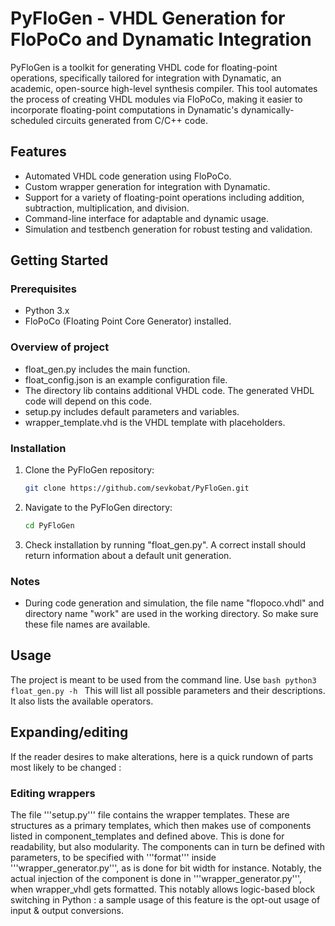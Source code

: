 # PyFloGen - VHDL Generation for FloPoCo and Dynamatic Integration

PyFloGen is a toolkit for generating VHDL code for floating-point operations, specifically tailored for integration with Dynamatic, an academic, open-source high-level synthesis compiler. This tool automates the process of creating VHDL modules via FloPoCo, making it easier to incorporate floating-point computations in Dynamatic's dynamically-scheduled circuits generated from C/C++ code.

## Features

- Automated VHDL code generation using FloPoCo.
- Custom wrapper generation for integration with Dynamatic.
- Support for a variety of floating-point operations including addition, subtraction, multiplication, and division.
- Command-line interface for adaptable and dynamic usage.
- Simulation and testbench generation for robust testing and validation.

## Getting Started

### Prerequisites

- Python 3.x
- FloPoCo (Floating Point Core Generator) installed.

### Overview of project

- float_gen.py includes the main function.
- float_config.json is an example configuration file.
- The directory lib contains additional VHDL code. The generated VHDL code will depend on this code.
- setup.py includes default parameters and variables.
- wrapper_template.vhd is the VHDL template with placeholders.

### Installation

1. Clone the PyFloGen repository:
   ```bash
   git clone https://github.com/sevkobat/PyFloGen.git

2. Navigate to the PyFloGen directory:
    ````bash
    cd PyFloGen

3. Check installation by running "float_gen.py". A correct install should return information about a default unit generation.



### Notes

- During code generation and simulation, the file name "flopoco.vhdl" and directory name "work" are used in the working directory. So make sure these file names are available.


## Usage

The project is meant to be used from the command line. Use     ```bash
    python3 float_gen.py -h
    ```
This will list all possible parameters and their descriptions. It also lists the available operators.

## Expanding/editing 

If the reader desires to make alterations, here is a quick rundown of parts most likely to be changed :

### Editing wrappers

The file '''setup.py''' file contains the wrapper templates. These are structures as a primary templates, which then makes use of components listed in component_templates and defined above. This is done for readability, but also modularity. The components can in turn be defined with parameters, to be specified with '''format''' inside  '''wrapper_generator.py''', as is done for bit width for instance. 
Notably, the actual injection of the component is done in '''wrapper_generator.py''', when wrapper_vhdl gets formatted. This notably allows logic-based block switching in Python : a sample usage of this feature is the opt-out usage of input & output conversions. 